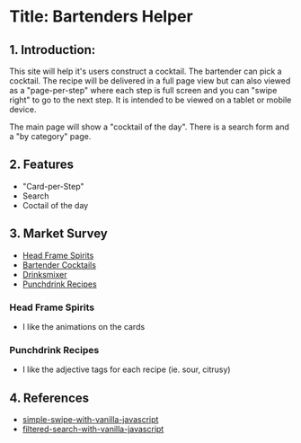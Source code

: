 # Title: Bartenders Helper

## 1. Introduction:

This site will help it's users construct a cocktail. The bartender can pick a cocktail. The recipe will be delivered in a full page view but can also viewed as a "page-per-step" where each step is full screen and you can "swipe right" to go to the next step. It is intended to be viewed on a tablet or mobile device.

The main page will show a "cocktail of the day".
There is a search form and a "by category" page.

## 2. Features

  - "Card-per-Step"
  - Search
  - Coctail of the day
  
## 3. Market Survey

  - [Head Frame Spirits](https://www.headframespirits.com)
  - [Bartender Cocktails](https://bartender.com/cocktails/)
  - [Drinksmixer](http://www.drinksmixer.com/)
  - [Punchdrink Recipes](https://punchdrink.com/recipes/)
  
### Head Frame Spirits
  - I like the animations on the cards
  
### Punchdrink Recipes
  - I like the adjective tags for each recipe (ie. sour, citrusy)
  
## 4. References

  - [simple-swipe-with-vanilla-javascript](https://css-tricks.com/simple-swipe-with-vanilla-javascript/)
  - [filtered-search-with-vanilla-javascript](https://css-tricks.com/in-page-filtered-search-with-vanilla-javascript/)

